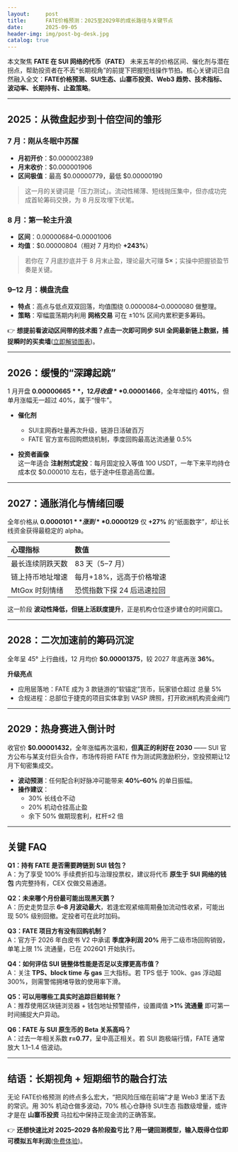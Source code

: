```yaml
---
layout:     post
title:      FATE价格预测：2025至2029年的成长路径与关键节点
date:       2025-09-05
header-img: img/post-bg-desk.jpg
catalog: true
---
```


本文聚焦 **FATE 在 SUI 网络的代币（FATE）** 未来五年的价格区间、催化剂与潜在拐点，帮助投资者在不丢“长期视角”的前提下把握短线操作节拍。核心关键词已自然融入全文：**FATE价格预测、SUI生态、山寨币投资、Web3 趋势、技术指标、波动率、长期持有、止盈策略**。

---

## 2025：从微盘起步到十倍空间的雏形

### 7 月：刚从冬眠中苏醒
- **月初开价**：$0.000002389  
- **月末收价**：$0.000001906  
- **区间极值**：最高 $0.00000779，最低 $0.00000190  
> 这一月的关键词是「压力测试」。流动性稀薄、短线抛压集中，但亦成功完成首轮筹码交换，为 8 月反攻埋下伏笔。

### 8 月：第一轮主升浪
- **区间**：$0.00000684–$0.00001006  
- **均值**：$0.00000804（相对 7 月均价 **+243%**）  
> 若你在 7 月底抄底并于 8 月末止盈，理论最大可赚 **5×**；实操中把握锁盈节奏是关键。

### 9–12 月：横盘洗盘
- **特点**：高点与低点双双回落，均值围绕 $0.0000084–$0.0000080 做整理。  
- **策略**：窄幅震荡期内利用 **网格交易** 可在 ±10% 区间内累积更多筹码。  

👉 **想提前看波动区间带的技术图？点击一次即可同步 SUI 全网最新链上数据，捕捉瞬时的买卖墙**([立即解锁图表](https://okxdog.com/))。

---

## 2026：缓慢的“深蹲起跳”

1 月开盘 **$0.00000665**，12 月收盘 **$0.00001466**，全年增幅约 **401%**，但单月涨幅无一超过 40%，属于“慢牛”。

- **催化剂**  
  - SUI主网吞吐量再次升级，链游日活破百万  
  - FATE 官方宣布回购燃烧机制，季度回购最高达流通量 0.5%  

- **投资者画像**  
  这一年适合 **注射剂式定投**：每月固定投入等值 100 USDT，一年下来平均持仓成本仅 $0.000010 左右，低于途中任意追高位置。

---

## 2027：通胀消化与情绪回暖

全年价格从 **$0.0000101** 涨到 **$0.0000129** 仅 **+27%** 的“纸面数字”，却让长线资金获得最稳定的 alpha。

| 心理指标 | 数值 |
|:--|:--|
| 最长连续阴跌天数 | 83 天（5–7 月） |
| 链上持币地址增速 | 每月+18%，远高于价格增速 |
| MtGox 时刻情绪 | 恐慌指数下探 24 后迅速拉回 |

这一阶段 **波动性降低，但链上活跃度提升**，正是机构仓位逐步建仓的时间窗口。

---

## 2028：二次加速前的筹码沉淀

全年呈 45° 上行曲线，12 月均价 **$0.00001375**，较 2027 年底再涨 **36%**。

**升级亮点**  
- 应用层落地：FATE 成为 3 款链游的“软锚定”货币，玩家锁仓超过 总量 5%  
- 合规进程：总部位于捷克的项目实体拿到 VASP 牌照，打开欧洲机构资金阀门

---

## 2029：热身赛进入倒计时

收官价 **$0.00001432**，全年涨幅再次温和，**但真正的利好在 2030** —— SUI 官方公布与某支付巨头合作，市场传将把 FATE 作为测试网激励积分，空投预期让12 月下旬密集成交。

- **波动预测**：任何配合利好脉冲可能带来 **40%–60%** 的单日振幅。  
- **操作建议**：  
  - 30% 长线仓不动  
  - 20% 机动仓挂高止盈  
  - 余下 50% 做期现套利，杠杆≤2 倍  

---

## 关键 FAQ

**Q1：持有 FATE 是否需要跨链到 SUI 钱包？**  
A：为了享受 100% 手续费折扣与治理投票权，建议将代币 **原生于 SUI 网络的钱包** 内完整持有，CEX 仅做交易通道。

**Q2：未来哪个月份最可能出现黑天鹅？**  
A：历史走势显示 **6–8 月波动最大**，若逢宏观紧缩周期叠加流动性收紧，可能出现 50% 级别回撤。定投者可在此时加码。

**Q3：FATE 项目方有没有回购机制？**  
A：官方于 2026 年白皮书 V2 中承诺 **季度净利润 20%** 用于二级市场回购销毁，单笔上限 1% 流通量，已在 2026Q1 开始执行。

**Q4：如何评估 SUI 链整体性能是否足以支撑更高市值？**  
A：关注 **TPS、block time 与 gas** 三大指标。若 TPS 低于 100k、gas 浮动超 300%，则需警惕拥堵导致的使用率下滑。

**Q5：可以用哪些工具实时追踪巨鲸转账？**  
A：推荐使用区块链浏览器 + 钱包地址预警插件，设置阈值 **>1% 流通量** 即可第一时间捕捉大户异动。

**Q6：FATE 与 SUI 原生币的 Beta 关系高吗？**  
A：过去一年相关系数 **r=0.77**，呈中高正相关。若 SUI 跑极端行情，FATE 通常放大 1.1–1.4 倍波动。

---

## 结语：长期视角 + 短期细节的融合打法

无论 FATE价格预测 的终点多么宏大，“把风险压缩在前端”才是 Web3 里活下去的常识。用 30% 机动仓做多波动，70% 核心仓静待 SUI生态 指数级增量，或许才是在 **山寨币投资** 马拉松中保持正现金流的正确答案。

👉 **还想快速比对 2025–2029 各阶段盈亏比？用一键回测模型，输入既得仓位即可模拟五年利润**([免费体验](https://okxdog.com/))。